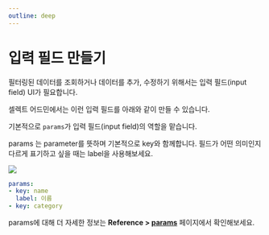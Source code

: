 ```yaml
---
outline: deep
---
```


# 입력 필드 만들기

필터링된 데이터를 조회하거나 데이터를 추가, 수정하기 위해서는 입력 필드(input field) UI가 필요합니다. 

셀렉트 어드민에서는 이런 입력 필드를 아래와 같이 만들 수 있습니다.

기본적으로 `params`가 입력 필드(input field)의 역할을 맡습니다.

params 는 parameter를 뜻하며 기본적으로 key와 함께합니다. 필드가 어떤 의미인지 다르게 표기하고 싶을 때는 label을 사용해보세요. 

![](https://imagedelivery.net/MHVC-FGTDyxApYeHyF29Tw/b3d05448-23c3-405e-3a04-c6c3086aa100/docs)

```yaml
params:
- key: name
  label: 이름
- key: category
```

params에 대해 더 자세한 정보는 **Reference > [params](/params)** 페이지에서 확인해보세요.